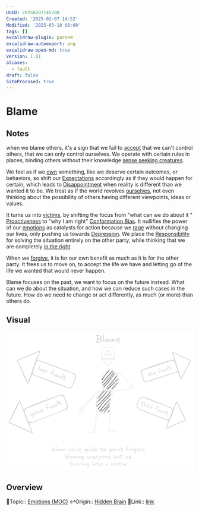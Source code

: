```yaml
---
UUID: 20250207145200
Created: '2025-02-07 14:52'
Modified: '2025-03-10 08:00'
tags: []
excalidraw-plugin: parsed
excalidraw-autoexport: png
excalidraw-open-md: true
Version: 1.01
aliases:
  - fault
draft: false
SiteProcssed: true
---
```


# Blame

## Notes

when we blame others, it's a sign that we fail to [accept](/notes/acceptance.md) that we can't control others, that we can only control ourselves. We operate with certain rules in places, binding others without their knowledge [sense seeking creatures](/notes/sense-seeking-creatures.md).

We feel as if we [own](/notes/attachment.md) something, like we deserve certain outcomes, or behaviors, so shift our [Expectations](/notes/expectations.md) accordingly as if they would happen for certain, which leads to [Disappointment](/notes/disappointment.md) when reality is different than we wanted it to be. We treat as if the world revolves [ourselves](/notes/self-bias.md), not even thinking about the possibility of others having different viewpoints, ideas or values.

It turns us into [victims](/notes/helplessness.md), by shifting the focus from "what can we do about it " [Proactiveness](/notes/proactiveness.md) to "why I am right" [Conformation Bias](/notes/conformation-bias.md). It nullifies the power of our [emotions](/notes/emotions-as-decision-heuristics.md) as catalysts for action because we [rage](/notes/anger.md) without changing our lives, only pushing us towards [Depression](/notes/depression.md). We place the [Responsibility](/notes/responsibility.md) for solving the situation entirely on the other party, while thinking that we are completely [in the right](/notes/just-world-bias.md)

When we [forgive](/notes/apology.md), it is for our own benefit as much as it is for the other party. It frees us to move on, to accept the life we have and letting go of the life we wanted that would never happen.

Blame focuses on the past, we want to focus on the future instead. What can we do about the situation, and how we can reduce such cases in the future. How do we need to change or act differently, as much (or more) than others do.

## Visual

![Blame.webp](/notes/blame.webp)

## Overview
🔼Topic:: [Emotions (MOC)](/mocs/emotions-moc.md)
↩️Origin:: [Hidden Brain](/notes/hidden-brain.md)
🔗Link:: [link](https://share.snipd.com/episode/2e163b35-055a-4cfa-ad12-501b70dcb7b0)

